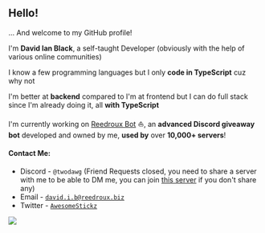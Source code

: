 ## Hello!
... And welcome to my GitHub profile!

I'm **David Ian Black**, a self-taught Developer (obviously with the help of various online communities)

I know a few programming languages but I only **code in TypeScript** cuz why not

I'm better at **backend** compared to I'm at frontend but I can do full stack since I'm already doing it, all **with TypeScript**

I'm currently working on [Reedroux Bot](https://reedroux.biz/) ⛵, an **advanced Discord giveaway bot** developed and owned by me, **used by** over **10,000+ servers**!

#### Contact Me:

-   Discord - `@twodawg` (Friend Requests closed, you need to share a server with me to be able to DM me, you can join [this server](https://https://reedroux.biz/support) if you don't share any)
-   Email - [`david.i.b@reedroux.biz`](mailto:david.i.b@reedroux.biz)
-   Twitter - [`AwesomeStickz`](https://twitter.com/AwesomeStickz)


![](https://komarev.com/ghpvc/?username=dawgcodes)
